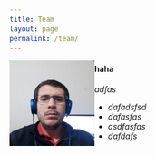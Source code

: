 ```yaml
---
title: Team
layout: page
permalink: /team/
---
```


  <img src="images/teampics/ayrton.jpg" width=150 height=150 style="float: left">
  <h4>haha</h4>
  <i>adfas 
  <ul style="overflow: hidden">
    
  <li> dafadsfsd </li>
  <li> dafasfas </li>
  <li> asdfasfas </li>
  <li> dafdafs </li>
  </ul>
